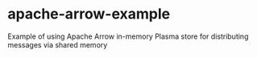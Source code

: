 # apache-arrow-example
Example of using Apache Arrow in-memory Plasma store for distributing messages via shared memory
